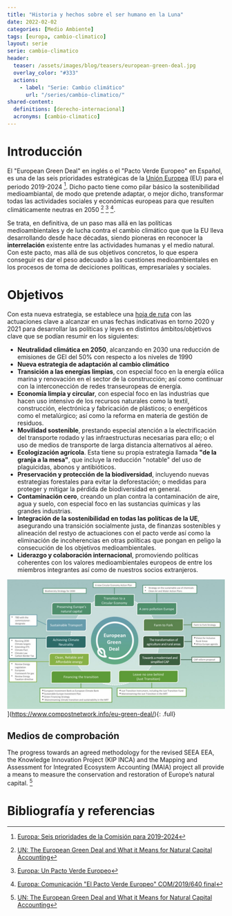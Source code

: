 ```yaml
---
title: "Historia y hechos sobre el ser humano en la Luna"
date: 2022-02-02
categories: [Medio Ambiente]
tags: [europa, cambio-climatico]
layout: serie
serie: cambio-climatico
header:
  teaser: /assets/images/blog/teasers/european-green-deal.jpg
  overlay_color: "#333"
  actions:
    - label: "Serie: Cambio climático"
      url: "/series/cambio-climatico/"
shared-content:
  definitions: [derecho-internacional]
  acronyms: [cambio-climatico]
---
```


# Introducción

El "European Green Deal" en inglés o el "Pacto Verde Europeo" en Español, es una de las seis prioridades estratégicas de la [Unión Europea](https://es.wikipedia.org/wiki/Uni%C3%B3n_Europea) (EU) para el periodo 2019-2024 [^3]. Dicho pacto tiene como pilar básico la sostenibilidad medioambiantal, de modo que pretende adaptar, o mejor dicho, transformar todas las actividades sociales y económicas europeas para que resulten climáticamente neutras en 2050 [^1] [^2] [^4].

Se trata, en definitiva, de un paso mas allá en las políticas medioambientales y de lucha contra el cambio climático que que la EU lleva desarrollando desde hace décadas, siendo pioneras en reconocer la **interrelación** existente entre las actividades humanas y el medio natural. Con este pacto, mas allá de sus objetivos concretos, lo que espera conseguir es dar el peso adecuado a las cuestiones medioambientales en los procesos de toma de deciciones políticas, empresariales y sociales. 

# Objetivos

Con esta nueva estrategia, se establece una [hoja de ruta](https://eur-lex.europa.eu/legal-content/ES/TXT/?qid=1596443911913&uri=CELEX:52019DC0640#document2) con las actuaciones clave a alcanzar en unas fechas indicativas en torno 2020 y 2021 para desarrollar las políticas y leyes en distintos ámbitos/objetivos clave que se podían resumir en los siguientes:

- **Neutralidad climática en 2050**, alcanzando en 2030 una reducción de emisiones de GEI del 50% con respecto a los niveles de 1990
- **Nueva estrategia de adaptación al cambio climático**
- **Transición a las energías limpias**, con especial foco en la energía eólica marina y renovación en el sector de la construcción; así como continuar con la interconección de redes transeuropeas de energía.
- **Economía limpia y circular**, con especial foco en las industrias que hacen uso intensivo de los recursos naturales como la textil, construcción, electrónica y fabricación de plásticos; o energéticos como el metalúrgico; así como la reforma en materia de gestión de residuos.
- **Movilidad sostenible**, prestando especial atención a la electrificación del transporte rodado y las infraestructuras necesarias para ello; o el uso de medios de transporte de larga distancia alternativos al aéreo.
- **Ecologización agrícola**. Esta tiene su propia estrategia llamada **"de la granja a la mesa"**, que incluye la reducción "notable" del uso de plaguicidas, abonos y antibióticos. 
- **Preservación y protección de la biodiversidad**, incluyendo nuevas estrategias forestales para evitar la deforestación; o medidas para proteger y mitigar la pérdida de biodiversidad en general.
- **Contaminación cero**, creando un plan contra la contaminación de aire, agua y suelo, con especial foco en las sustancias químicas y las grandes industrias.
- **Integración de la sostenibilidad en todas las políticas de la UE**, asegurando una transición socialmente justa, de finanzas sostenibles y alineación del restyo de actuaciones con el pacto verde así como la eliminación de incoherencias en otras políticas que pongan en peligo la consecución de los objetivos medioambientales.
- **Liderazgo y colaboración internacional**, promoviendo políticas coherentes con los valores medioambientales europeos de entre los miembros integrantes así como de nuestros socios extranjeros.  

![foo](/assets/images/blog/eu_green_deal/green-deal.jpg)](https://www.compostnetwork.info/eu-green-deal/){: .full}



## Medios de comprobación

The progress towards an agreed methodology for the revised SEEA EEA, the Knowledge Innovation Project (KIP INCA) and the Mapping and Assessment for Integrated Ecosystem Accounting (MAIA) project all provide a means to measure the conservation and restoration of Europe’s natural capital. [^1]




# Bibliografía y referencias

[^1]: [UN: The European Green Deal and What it Means for Natural Capital Accounting](https://seea.un.org/news/european-green-deal-and-what-it-means-natural-capital-accounting)
[^2]: [Europa: Un Pacto Verde Europeo](https://ec.europa.eu/info/strategy/priorities-2019-2024/european-green-deal_es)
[^3]: [Europa: Seis prioridades de la Comisión para 2019-2024](https://ec.europa.eu/info/strategy/priorities-2019-2024_es)
[^4]: [Europa: Comunicación "El Pacto Verde Europeo" COM/2019/640 final](https://eur-lex.europa.eu/legal-content/ES/TXT/?uri=CELEX:52019DC0640)